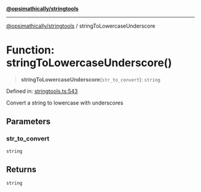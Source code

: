 [**@opsimathically/stringtools**](../README.md)

***

[@opsimathically/stringtools](../README.md) / stringToLowercaseUnderscore

# Function: stringToLowercaseUnderscore()

> **stringToLowercaseUnderscore**(`str_to_convert`): `string`

Defined in: [stringtools.ts:543](https://github.com/opsimathically/stringtools/blob/a71c4a4bafeb9dfe8d84210a769466b0dab5abbf/src/stringtools.ts#L543)

Convert a string to lowercase with underscores

## Parameters

### str\_to\_convert

`string`

## Returns

`string`
